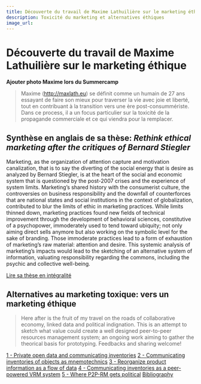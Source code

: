 ```yaml
---
title: Découverte du travail de Maxime Lathuilière sur le marketing éthique
description: Toxicité du marketing et alternatives éthiques
image_url: 
---
```


# Découverte du travail de Maxime Lathuilière sur le marketing éthique

**Ajouter photo Maxime lors du Summercamp**

> Maxime (http://maxlath.eu) se définit comme un humain de 27 ans essayant de faire son mieux pour traverser la vie avec joie et liberté, tout en contribuant à la transition vers une ère post-consummériste. Dans ce process, il a un focus particulier sur la toxicité de la propagande commerciale et ce qui viendra pour la remplacer. 

## Synthèse en anglais de sa thèse: *Rethink ethical marketing after the critiques of Bernard Stiegler*

Marketing, as the organization of attention capture and motivation canalization, that is to say the diverting of the social energy that is desire as analyzed by Bernard Stiegler, is at the heart of the social and economic system that is questioned by the post-2007 crises and the experience of system limits. Marketing’s shared history with the consumerist culture, the controversies on business responsibility and the downfall of counterforces that are national states and social institutions in the context of globalization, contributed to blur the limits of ethic in marketing practices. While limits thinned down, marketing practices found new fields of technical improvement through the development of behavioral sciences, constitutive of a psychopower, immoderately used to tend toward ubiquity; not only aiming direct sells anymore but also working on the symbolic level for the sake of branding. Those immoderate practices lead to a form of exhaustion of marketing’s raw material: attention and desire. This systemic analysis of marketing’s impacts would lead to the sketching of an alternative system of information, valuating responsibility regarding the commons, including the psychic and collective well-being.

[Lire sa thèse en intégralité](http://maxlath.eu/articles/paper-ethical-marketing/)

## Alternatives au marketing toxique: vers un marketing éthique

> Here after is the fruit of my travel on the roads of collaborative economy, linked data and political indignation. This is an attempt to sketch what value could create a well designed peer-to-peer resources management system; an ongoing work aiming to gather the theorical basis for prototyping. Feedbacks and sharing welcome!

[1 - Private open data and communicating inventories](http://maxlath.eu/articles/p2p-rm/#private-open-data-and-communicating-inventories)
[2 - Communicating inventories of objects as mnemotechnics](http://maxlath.eu/articles/p2p-rm/#communicating-inventories-as-mnemotechnics)
[3 - Reorganize product information as a flow of data](http://maxlath.eu/articles/p2p-rm/#flow-of-data)
[4 - Communicating inventories as a peer-powered VRM system](http://maxlath.eu/articles/p2p-rm/#communicating-inventories-peer-powered-vrm)
[5 - Where P2P-RM gets political](http://maxlath.eu/articles/p2p-rm/#p2p-rm-gets-political)
[Bibliography](http://maxlath.eu/articles/p2p-rm/#bibliography)


